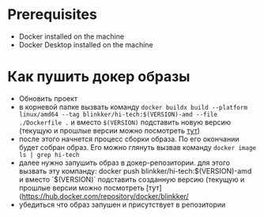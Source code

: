 # Prerequisites

- Docker installed on the machine
- Docker Desktop installed on the machine

# Как пушить докер образы

- Обновить проект
- в корневой папке вызвать команду `docker buildx build --platform linux/amd64 --tag blinkker/hi-tech:$(VERSION)-amd --file ./Dockerfile .` и вместо `$(VERSION)` подставить новую версию (текущую и прошлые версии можно посмотреть [тут](https://hub.docker.com/repository/docker/blinkker/hi-tech/general))
- после этого начнется процесс сборки образа. По его окончании будет собран образ. Его можно глянуть вызвав команду `docker image ls | grep hi-tech`
- далее нужно запушить образ в докер-репозитории. для этого вызвать эту компанду: docker push blinkker/hi-tech:$(VERSION)-amd и вместо `$(VERSION)` подставить созданную версию (текущую и прошлые версии можно посмотреть [тут](https://hub.docker.com/repository/docker/blinkker/
- убедиться что образ запушен и присутствует в репозитории
